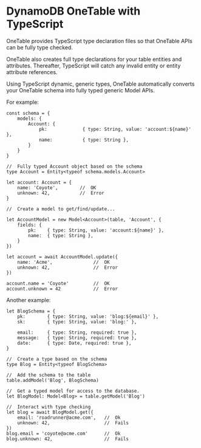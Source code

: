 # DynamoDB OneTable with TypeScript

OneTable provides TypeScript type declaration files so that OneTable APIs can be fully type checked.

OneTable also creates full type declarations for your table entities and attributes. Thereafter, TypeScript will catch any invalid entity or entity attribute references.

Using TypeScript dynamic, generic types, OneTable automatically converts your OneTable schema into fully typed generic Model APIs.

For example:

```
const schema = {
    models: {
        Account: {
            pk:             { type: String, value: 'account:${name}' },
            name:           { type: String },
        }
    }
}

//  Fully typed Account object based on the schema
type Account = Entity<typeof schema.models.Account>

let account: Account = {
    name: 'Coyote',        //  OK
    unknown: 42,           //  Error
}

//  Create a model to get/find/update...

let AccountModel = new Model<Account>(table, 'Account', {
    fields: {
        pk:    { type: String, value: 'account:${name}' },
        name:  { type: String },
    }
})

let account = await AccountModel.update({
    name: 'Acme',               //  OK
    unknown: 42,                //  Error
})

account.name = 'Coyote'         //  OK
account.unknown = 42            //  Error
```


Another example:

```
let BlogSchema = {
    pk:        { type: String, value: 'blog:${email}' },
    sk:        { type: String, value: 'blog:' },

    email:     { type: String, required: true },
    message:   { type: String, required: true },
    date:      { type: Date, required: true },
}

//  Create a type based on the schema
type Blog = Entity<typeof BlogSchema>

//  Add the schema to the table
table.addModel('Blog', BlogSchema)

//  Get a typed model for access to the database.
let BlogModel: Model<Blog> = table.getModel('Blog')

//  Interact with type checking
let blog = await BlogModel.get({
    email: 'roadrunner@acme.com',   //  Ok
    unknown: 42,                    //  Fails
})
blog.email = 'coyote@acme.com'      //  Ok
blog.unknown: 42,                   //  Fails
```
